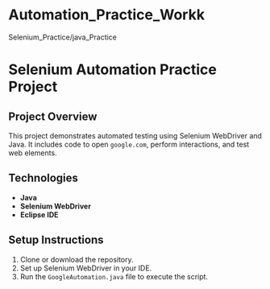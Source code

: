 # Automation_Practice_Workk
Selenium_Practice/java_Practice

# Selenium Automation Practice Project

## Project Overview
This project demonstrates automated testing using Selenium WebDriver and Java. It includes code to open `google.com`, perform interactions, and test web elements.

## Technologies
- **Java**
- **Selenium WebDriver**
- **Eclipse IDE**

## Setup Instructions
1. Clone or download the repository.
2. Set up Selenium WebDriver in your IDE.
3. Run the `GoogleAutomation.java` file to execute the script.

